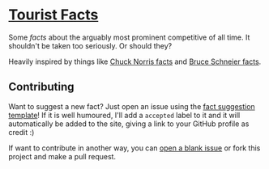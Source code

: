 # [**Tourist Facts**](https://touristfacts.dikson.xyz)

Some _facts_ about the arguably most prominent competitive of all time. It shouldn't be taken too seriously. Or should they?

Heavily inspired by things like [Chuck Norris facts](https://chucknorrisfacts.net/top-100) and [Bruce Schneier facts](https://www.schneierfacts.com/).

## Contributing

Want to suggest a new fact? Just open an issue using the [fact suggestion template](https://github.com/diksown/touristfacts/issues/new?assignees=&labels=&template=fact-suggestion.md&title=Fact+suggestion)! If it is well humoured, I'll add a `accepted` label to it and it will automatically be added to the site, giving a link to your GitHub profile as credit :)

If want to contribute in another way, you can [open a blank issue](https://github.com/diksown/touristfacts/issues/new) or fork this project and make a pull request. 
